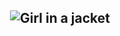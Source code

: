 <h2 align="center"> <img src="https://user-images.githubusercontent.com/73432681/163778009-9f902d7b-baf4-467d-95a8-92a0340325c4.gif" alt="Girl in a jacket">
